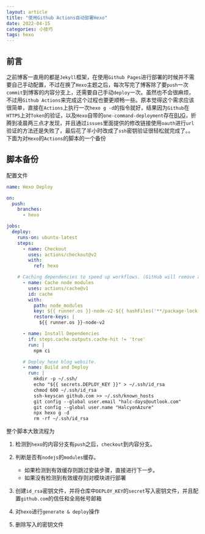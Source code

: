 ```yaml
---
layout: article
title: "使用Github Actions自动部署Hexo"
date: 2022-04-15
categories: 小技巧
tags: hexo
---
```


## 前言

之前博客一直用的都是`Jekyll`框架，在使用`Github Pages`进行部署的时候并不需要自己手动配置，不过在换了`Hexo`主题之后，每次写完了博客除了要`push`一次`commit`到博客的内容分支上，还需要自己手动`deploy`一次。虽然也不会很麻烦，不过用`Github Actions`来完成这个过程也要更顺畅一些。原本觉得这个需求应该很简单，直接在`Actions`上执行一次`hexo g -d`的指令就好，结果因为`Github`在`HTTPS`上对`Token`的验证，以及`Hexo`自带的`one-command-deployment`存在[BUG](https://github.com/hexojs/hexo/issues/4757#issuecomment-901613964)，折腾到凌晨两三点才发现，并且通过`issues`里面提供的修改链接使用`oauth`进行`url`验证的方法还是失败了，最后花了半小时改成了`ssh`密钥验证很轻松就完成了。。下面为对`Hexo`的`Actions`的脚本的一个备份

## 脚本备份

配置文件

```yaml
name: Hexo Deploy

on:
  push:
    branches:
      - hexo

jobs:
  deploy:
    runs-on: ubuntu-latest
    steps:
      - name: Checkout
        uses: actions/checkout@v2
        with:
          ref: hexo

    # Caching dependencies to speed up workflows. (GitHub will remove any cache entries that have not been accessed in over 7 days.)
      - name: Cache node modules
        uses: actions/cache@v1
        id: cache
        with:
          path: node_modules
          key: ${{ runner.os }}-node-v2-${{ hashFiles('**/package-lock.json') }}
          restore-keys: |
            ${{ runner.os }}-node-v2

      - name: Install Dependencies
        if: steps.cache.outputs.cache-hit != 'true'
        run: |
          npm ci

      # Deploy hexo blog website.
      - name: Build and Deploy
        run: |
          mkdir -p ~/.ssh/
          echo "${{ secrets.DEPLOY_KEY }}" > ~/.ssh/id_rsa
          chmod 600 ~/.ssh/id_rsa
          ssh-keyscan github.com >> ~/.ssh/known_hosts
          git config --global user.email "halc-days@outlook.com"
          git config --global user.name "HalcyonAzure"
          npx hexo g -d
          rm -rf ~/.ssh/id_rsa
```

整个脚本大致流程为

1. 检测到`hexo`的内容分支有`push`之后，`checkout`到内容分支。

2. 判断是否有`nodejs`的`modules`缓存。
   * 如果检测到有效缓存则跳过安装步骤，直接进行下一步。
   * 如果没有检测到有效缓存则对模块进行部署

3. 创建`id_rsa`密钥文件，并将仓库中`DEPLOY_KEY`的`secret`写入密钥文件，并且配置`github.com`的信任和全局帐号邮箱

4. 对`hexo`进行`generate & deploy`操作

5. 删除写入的密钥文件
